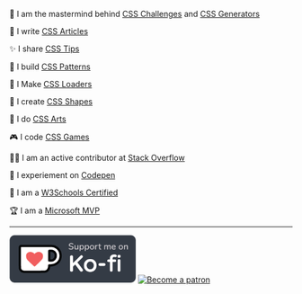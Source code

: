 🧠 I am the mastermind behind [CSS Challenges](https://css-challenges.com/) and [CSS Generators](https://css-generators.com/) &nbsp;&nbsp;&nbsp;&nbsp;&nbsp;&nbsp;&nbsp;&nbsp;&nbsp;&nbsp;
     
📝 I write [CSS Articles](https://css-articles.com/)
     
✨ I share [CSS Tips](https://css-tip.com/)
     
🧱 I build [CSS Patterns](https://css-pattern.com/)  

💫 I Make [CSS Loaders](https://css-loaders.com/)

🧩 I create [CSS Shapes](https://css-shape.com/)
     
🎨 I do [CSS Arts](https://css-only.art/)

🎮 I code [CSS Games](https://css-games.com/)
     
👨‍💻 I am an active contributor at [Stack Overflow](https://stackoverflow.com/users/8620333/temani-afif)

🔧 I experiement on [Codepen](https://codepen.io/t_afif)

🥇 I am a [W3Schools Certified](https://certification.w3schools.com/w3certified.asp?id=7368672)

🏆 I am a [Microsoft MVP](https://mvp.microsoft.com/fr-fr/PublicProfile/5004281?fullName=Temani%20Afif)

<a rel="me" href="https://front-end.social/@css"></a>     

----
   
<a href="https://ko-fi.com/temani"><img src="https://github.com/Afif13/Afif13/blob/9d7a9e9b4d3cf1f7dccafe3768f8443263e5f0d3/kofi_bg_tag_dark.png" height="85" alt="Buy me a coffee"></a> <a href="https://www.patreon.com/temani"><img src="https://dev-to-uploads.s3.amazonaws.com/uploads/articles/db3jtgy2i5l4w8slkps5.png" height="85" alt="Become a patron"></a>     



    
